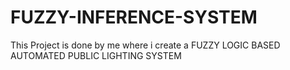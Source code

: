 # FUZZY-INFERENCE-SYSTEM
This Project is done by me where i create a FUZZY LOGIC BASED AUTOMATED PUBLIC LIGHTING SYSTEM 
